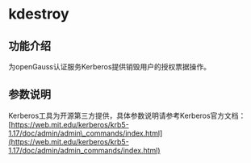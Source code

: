 # kdestroy<a name="ZH-CN_TOPIC_0249632279"></a>

## 功能介绍<a name="zh-cn_topic_0237152433_section10172172474817"></a>

为openGauss认证服务Kerberos提供销毁用户的授权票据操作。

## 参数说明<a name="zh-cn_topic_0237152433_zh-cn_topic_0059778103_se0ebdb25733f42f5b4286a1fc7e54a13"></a>

Kerberos工具为开源第三方提供，具体参数说明请参考Kerberos官方文档：[https://web.mit.edu/kerberos/krb5-1.17/doc/admin/admin\_commands/index.html](https://web.mit.edu/kerberos/krb5-1.17/doc/admin/admin_commands/index.html)
